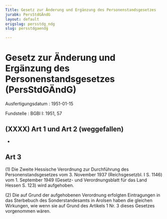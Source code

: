 ```yaml
---
Title: Gesetz zur Änderung und Ergänzung des Personenstandsgesetzes
jurabk: PersStdGÄndG
layout: default
origslug: persstdg_ndg
slug: persstdgaendg

---
```


# Gesetz zur Änderung und Ergänzung des Personenstandsgesetzes (PersStdGÄndG)

Ausfertigungsdatum
:   1951-01-15

Fundstelle
:   BGBl I: 1951, 57



## (XXXX) Art 1 und Art 2 (weggefallen)

-


## Art 3

(1) Die Zweite Hessische Verordnung zur Durchführung des
Personenstandsgesetzes vom 3. November 1937 (Reichsgesetzbl. I S.
1146) vom 1. September 1949 (Gesetz- und Verordnungsblatt für das Land
Hessen S. 123) wird aufgehoben.

(2) Die auf Grund der aufgehobenen Verordnung erfolgten Eintragungen
in das Sterbebuch des Sonderstandesamts in Arolsen haben die gleichen
Wirkungen, wie wenn sie auf Grund des Artikels 1 Nr. 3 dieses Gesetzes
vorgenommen wären.

